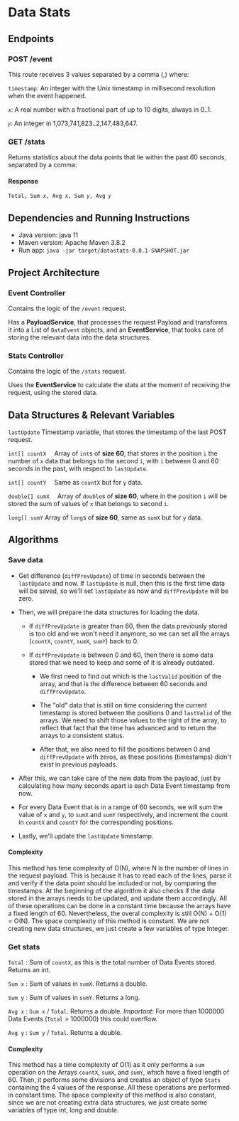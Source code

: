 
# Data Stats

## Endpoints

### POST /event

This route receives 3 values separated by a comma (,) where:

`timestamp`: An integer with the Unix timestamp in millisecond resolution when the event happened.

`𝑥`: A real number with a fractional part of up to 10 digits, always in 0..1.

`𝑦`: An integer in 1,073,741,823..2,147,483,647.

### GET /stats

Returns statistics about the data points that lie within the past 60 seconds, separated by a comma:

#### Response 

`Total, Sum 𝑥, Avg 𝑥, Sum 𝑦, Avg 𝑦`

## Dependencies and Running Instructions

- Java version: java 11 
- Maven version: Apache Maven 3.8.2 
- Run app: `java -jar target/datastats-0.0.1-SNAPSHOT.jar`


## Project Architecture

### Event Controller 
Contains the logic of the `/event` request. 

Has a  **PayloadService**,  that processes the request Payload and transforms it into a List of `DataEvent` objects, and an **EventService**, that tooks care of storing the relevant data into the data structures. 

### Stats Controller 
Contains the logic of the `/stats` request. 

Uses the **EventService**  to calculate the stats at the moment of receiving the request, using the stored data.

## Data Structures & Relevant Variables

`lastUpdate` Timestamp variable, that stores the timestamp of the last POST request.

`int[] countX  ` Array of `int`s of **size 60**, that stores in the position `i` the number of `x` data that belongs to the second `i`, with `i` between 0 and 60 seconds in the past, with respect to `lastUpdate`.

`int[] countY  ` Same as `countX` but for `y` data.

`double[] sumX  ` Array of `double`s of **size 60**, where in the position `i`  will be stored the sum of values of `x` that belongs to second `i`. 

`long[] sumY` Array of `long`s of **size 60**, same as `sumX` but for `y` data.

## Algorithms 

### Save data

- Get difference (`diffPrevUpdate`) of time in seconds between the `lastUpdate` and now. If `lastUpdate` is null, then this is the first time data will be saved, so we'll set `lastUpdate` as now and `diffPrevUpdate` will be zero.

- Then, we will prepare the data structures for loading the data.

	- If `diffPrevUpdate` is greater than 60, then the data previously stored is too old and we won't need it anymore, so we can set all the arrays (`countX`, `countY`, `sumX`, `sumY`) back to 0.

	- If `diffPrevUpdate` is between 0 and 60, then there is some data stored that we need to keep and some of it is already outdated. 

		- We first need to find out which is the `lastValid` position of the array, and that is the difference between 60 seconds and `diffPrevUpdate`. 

		- The "old" data that is still on time considering the current timestamp is stored between the positions 0 and `lastValid` of the arrays. We need to shift those values to the right of the array, to reflect that fact that the time has advanced and to return the arrays to a consistent status. 
		- After that, we also need to fill the positions between 0 and `diffPrevUpdate` with zeros, as these positions (timestamps) didn't exist in previous payloads.

- After this, we can take care of the new data from the payload, just by calculating how many seconds apart is each Data Event timestamp from now.

- For every Data Event that is in a range of 60 seconds, we will sum the value of `x` and `y`, to `sumX` and `sumY` respectively, and increment the count in `countX` and `countY` for the corresponding positions.

- Lastly, we'll update the `lastUpdate` timestamp.

#### Complexity
This method has time complexity of O(N), where N is the number of lines in the request payload. This is because it has to read each of the lines, parse it and verify if the data point should be included or not, by comparing the timestamps. At the beginning of the algorithm it also checks if the data stored in the arrays needs to be updated, and update them accordingly. All of these operations can be done in a constant time because the arrays have a fixed length of 60. Nevertheless, the overal complexity is still O(N) + O(1) = O(N).
The space complexity of this method is constant. We are not creating new data structures, we just create a few variables of type Integer.

### Get stats
`Total` :   Sum of `countX`, as this is the total number of Data Events stored. Returns an int.

`Sum x` : Sum of values in `sumX`. Returns a double.

`Sum y` : Sum of values in `sumY`. Returns a long.

`Avg x` : `Sum x` / `Total`. Returns a double. *Important*: For more than 1000000 Data Events (`Total` > 1000000) this could overflow. 

`Avg y` : `Sum y` / `Total`. Returns a double. 

#### Complexity
This method has a time complexity of O(1) as it only performs a `sum` operation on the Arrays `countX`, `sumX`, and `sumY`, which have a fixed length of 60. Then, it performs some divisions and creates an object of type `Stats` containing the 4 values of the response. All these operations are performed in constant time.
The space complexity of this method is also constant, since we are not creating extra data structures, we just create some variables of type int, long and double.

